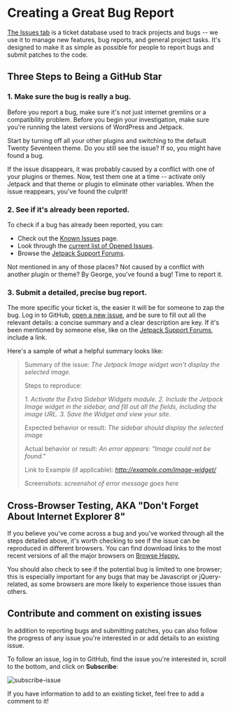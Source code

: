 # Creating a Great Bug Report

[The Issues tab](https://github.com/Automattic/jetpack/issues) is a ticket database used to track projects and bugs -- we use it to manage new features, bug reports, and general project tasks. It's designed to make it as simple as possible for people to report bugs and submit patches to the code.

## Three Steps to Being a GitHub Star

### 1. Make sure the bug is really a bug.

Before you report a bug, make sure it's not just internet gremlins or a compatibility problem. Before you begin your investigation, make sure you're running the latest versions of WordPress and Jetpack.

Start by turning off all your other plugins and switching to the default Twenty Seventeen theme. Do you still see the issue? If so, you might have found a bug.

If the issue disappears, it was probably caused by a conflict with one of your plugins or themes. Now, test them one at a time -- activate only Jetpack and that theme or plugin to eliminate other variables. When the issue reappears, you've found the culprit!

### 2. See if it's already been reported.

To check if a bug has already been reported, you can:

- Check out the [Known Issues](http://jetpack.me/support/getting-started-with-jetpack/known-issues/) page.
- Look through the [current list of Opened Issues](https://github.com/Automattic/jetpack/issues?state=open).
- Browse the [Jetpack Support Forums](http://wordpress.org/support/plugin/jetpack).

Not mentioned in any of those places? Not caused by a conflict with another plugin or theme? By George, you've found a bug! Time to report it.

### 3. Submit a detailed, precise bug report.

The more specific your ticket is, the easier it will be for someone to zap the bug. Log in to GitHub, [open a new issue](https://github.com/Automattic/jetpack/issues/new), and be sure to fill out all the relevant details: a concise summary and a clear description are key. If it's been mentioned by someone else, like on the [Jetpack Support Forums](http://wordpress.org/support/plugin/jetpack), include a link.

Here's a sample of what a helpful summary looks like:

> Summary of the issue: *The Jetpack Image widget won't display the selected image.*
>
> Steps to reproduce:
>
> *1. Activate the Extra Sidebar Widgets module.*
> *2. Include the Jetpack Image widget in the sidebar, and fill out all the fields, including the image URL.*
> *3. Save the Widget and view your site.*
>
> Expected behavior or result: *The sidebar should display the selected image*
>
> Actual behavior or result: *An error appears: "Image could not be found."*
>
> Link to Example (if applicable): *http://example.com/image-widget/*
>
> Screenshots: _screenshot of error message goes here_

## Cross-Browser Testing, AKA "Don't Forget About Internet Explorer 8"

If you believe you've come across a bug and you've worked through all the steps detailed above, it's worth checking to see if the issue can be reproduced in different browsers. You can find download links to the most recent versions of all the major browsers on [Browse Happy.](http://browsehappy.com/)

You should also check to see if the potential bug is limited to one browser; this is especially important for any bugs that may be Javascript or jQuery-related, as some browsers are more likely to experience those issues than others.

## Contribute and comment on existing issues

In addition to reporting bugs and submitting patches, you can also follow the progress of any issue you're interested in or add details to an existing issue.

To follow an issue, log in to GitHub, find the issue you're interested in, scroll to the bottom, and click on **Subscribe**:

![subscribe-issue](https://cloud.githubusercontent.com/assets/426388/21441470/74593e46-c898-11e6-8659-137f39d72af3.png)

If you have information to add to an existing ticket, feel free to add a comment to it!
